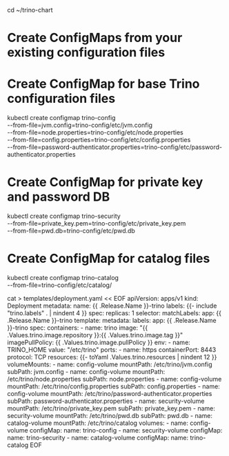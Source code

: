 cd ~/trino-chart

# Create ConfigMaps from your existing configuration files
# Create ConfigMap for base Trino configuration files
kubectl create configmap trino-config \
  --from-file=jvm.config=trino-config/etc/jvm.config \
  --from-file=node.properties=trino-config/etc/node.properties \
  --from-file=config.properties=trino-config/etc/config.properties \
  --from-file=password-authenticator.properties=trino-config/etc/password-authenticator.properties

# Create ConfigMap for private key and password DB
kubectl create configmap trino-security \
  --from-file=private_key.pem=trino-config/etc/private_key.pem \
  --from-file=pwd.db=trino-config/etc/pwd.db

# Create ConfigMap for catalog files
kubectl create configmap trino-catalog \
  --from-file=trino-config/etc/catalog/




cat > templates/deployment.yaml << EOF
apiVersion: apps/v1
kind: Deployment
metadata:
  name: {{ .Release.Name }}-trino
  labels:
    {{- include "trino.labels" . | nindent 4 }}
spec:
  replicas: 1
  selector:
    matchLabels:
      app: {{ .Release.Name }}-trino
  template:
    metadata:
      labels:
        app: {{ .Release.Name }}-trino
    spec:
      containers:
        - name: trino
          image: "{{ .Values.trino.image.repository }}:{{ .Values.trino.image.tag }}"
          imagePullPolicy: {{ .Values.trino.image.pullPolicy }}
          env:
            - name: TRINO_HOME
              value: "/etc/trino"
          ports:
            - name: https
              containerPort: 8443
              protocol: TCP
          resources:
            {{- toYaml .Values.trino.resources | nindent 12 }}
          volumeMounts:
            - name: config-volume
              mountPath: /etc/trino/jvm.config
              subPath: jvm.config
            - name: config-volume
              mountPath: /etc/trino/node.properties
              subPath: node.properties
            - name: config-volume
              mountPath: /etc/trino/config.properties
              subPath: config.properties
            - name: config-volume
              mountPath: /etc/trino/password-authenticator.properties
              subPath: password-authenticator.properties
            - name: security-volume
              mountPath: /etc/trino/private_key.pem
              subPath: private_key.pem
            - name: security-volume
              mountPath: /etc/trino/pwd.db
              subPath: pwd.db
            - name: catalog-volume
              mountPath: /etc/trino/catalog
      volumes:
        - name: config-volume
          configMap:
            name: trino-config
        - name: security-volume
          configMap:
            name: trino-security
        - name: catalog-volume
          configMap:
            name: trino-catalog
EOF
